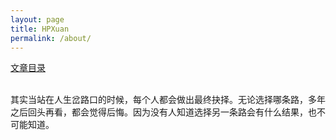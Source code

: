 ```yaml
---
layout: page
title: HPXuan
permalink: /about/
---
```

[<p class="btn">文章目录</p>](/catalog.html/)  
其实当站在人生岔路口的时候，每个人都会做出最终抉择。无论选择哪条路，多年之后回头再看，都会觉得后悔。因为没有人知道选择另一条路会有什么结果，也不可能知道。
